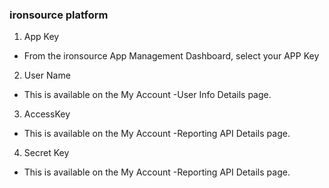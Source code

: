 ### ironsource platform

1.   App Key

- From the ironsource App Management Dashboard, select your APP  Key
2.  User Name  

- This is available on the My Account -User Info Details page.
3.  AccessKey 

- This is available on the My Account -Reporting API Details page.
4.  Secret Key 

- This is available on the My Account -Reporting API Details page.